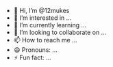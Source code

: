 - 👋 Hi, I’m @12mukes
- 👀 I’m interested in ...
- 🌱 I’m currently learning ...
- 💞️ I’m looking to collaborate on ...
- 📫 How to reach me ...
- 😄 Pronouns: ...
- ⚡ Fun fact: ...

<!---
12mukes/12mukes is a ✨ special ✨ repository because its `README.md` (this file) appears on your GitHub profile.
You can click the Preview link to take a look at your changes.
--->
